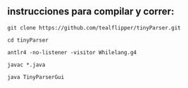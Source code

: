 ## instrucciones para compilar y correr:

```git clone https://github.com/tealflipper/tinyParser.git```

```cd tinyParser```

```antlr4 -no-listener -visitor Whilelang.g4```

```javac *.java```

```java TinyParserGui```
